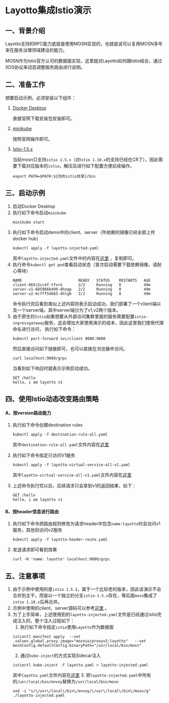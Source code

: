 # Layotto集成Istio演示

## 一、背景介绍

Layotto支持的RPC能力底层是使用MOSN实现的，也就是说可以复用MOSN多年来在服务治理领域建设的能力。

MOSN作为Istio官方认可的数据面实现，这里就对Layotto如何跟Istio结合，通过XDS协议来动态调整服务路由进行说明。

## 二、准备工作

想要启动示例，必须安装以下组件：
1. [Docker Desktop](https://www.docker.com/products/docker-desktop)
   
    直接官网下载安装包安装即可。
   
2. [minikube](https://minikube.sigs.k8s.io/docs/start/) 
   
    按照官网操作即可。

3. [Istio-1.5.x](https://github.com/istio/istio/releases/tag/1.5.2)

    当前mosn只支持`istio 1.5.x`（对i`stio 1.10.x`的支持已经在CR了），因此需要下载对应版本的`istio`，解压后进行如下配置方便后续操作。
    ```
    export PATH=$PATH:${你的istio目录}/bin
    ```
   
## 三、启动示例

1. 启动Docker Desktop
2. 执行如下命令启动`minikube`
   ```
   minikube start
   ```
3. 执行如下命令启动demo中的client、server（所依赖的镜像已经全部上传docker hub）
   ```
   kubectl apply -f layotto-injected.yaml
   ```
   其中`layotto-injected.yaml`文件中的内容在[这里](https://github.com/mosn/layotto/blob/istio-1.5.x/demo/istio/layotto-injected.yaml) ，复制即可。
4. 执行命令`kubectl get pod`查看启动状态（首次启动需要下载依赖镜像，请耐心等待）
   ```
   NAME                         READY   STATUS    RESTARTS   AGE
   client-665c5cc4f-tfxrk       2/2     Running   0          49m
   server-v1-685966b499-8hnqp   2/2     Running   0          49m
   server-v2-6cfff5dbb5-4hlgb   2/2     Running   0          49m
   ```
   命令执行完后看到类似上述内容则表示启动成功，我们部署了一个client端以及一个server端，其中server端分为了v1,v2两个版本。
5. 由于原生的`Istio`如果想要从外部访问集群里面的服务需要配置`istio-ingressgateway`服务，这会增加大家使用演示的成本，因此这里我们使用代理命名进行访问，
   执行如下命令：
   ```
   kubectl port-forward svc/client 9080:9080
   ```
   然后直接访问如下链接即可，也可以直接在浏览器中访问。
   ```
   curl localhost:9080/grpc
   ```
   当看到如下响应时就表示示例启动成功。
   ```
   GET /hello 
   hello, i am layotto v1
   ```
## 四、使用Istio动态改变路由策略

#### A、按version路由能力
1. 执行如下命令创建destination rules
   ```
   kubectl apply -f destination-rule-all.yaml
   ```
   其中`destination-rule-all.yaml`文件内容在[这里](https://github.com/mosn/layotto/blob/istio-1.5.x/demo/istio/layotto-destination-rule-all.yaml)

2. 执行如下命令指定只访问V1服务
   ```
   kubectl apply -f layotto-virtual-service-all-v1.yaml
   ```
   其中`layotto-virtual-service-all-v1.yaml`文件内容在[这里](https://github.com/mosn/layotto/blob/istio-1.5.x/demo/istio/layotto-virtual-service-all-v1.yaml)
3. 上述命令执行完以后，后续请求只会拿到v1的返回结果，如下：
   ```
   GET /hello 
   hello, i am layotto v1
   ```

#### B、按header信息进行路由
1. 执行如下命令把路由规则修改为请求header中包含`name:layotto`时会访问v1服务，其他则访问v2服务
   ```
   kubectl apply -f layotto-header-route.yaml
   ```
2. 发送请求即可看到效果
   ```
   curl -H 'name: layotto' localhost:9080/grpc
   ```
   


## 五、注意事项

1. 由于示例中使用的是`istio 1.5.2`，属于一个比较老的版本，因此该演示不会合并到主干，而是以一个独立的分支`istio-1.5.x`存在，等后面`mosn`集成了`istio 1.10.x`后再合并。
2. 示例中使用的client、server源码可以参考[这里](https://github.com/mosn/layotto/tree/istio-1.5.x/demo/istio) 。
3. 为了上手简单，上述使用到的`layotto-injected.yaml`文件是已经通过istio完成注入的，整个注入过程如下：
   1. 执行如下命令指定`istio`使用`Layotto`作为数据面
   ```
   istioctl manifest apply  --set .values.global.proxy.image="mosnio/proxyv2:layotto"   --set meshConfig.defaultConfig.binaryPath="/usr/local/bin/mosn"
   ```
   2. 通过`kube-inject`的方式实现Sidecar注入
   ```
   istioctl kube-inject -f layotto.yaml > layotto-injected.yaml
   ```
   其中`layotto.yaml`文件内容在[这里](https://github.com/mosn/layotto/blob/istio-1.5.x/demo/istio/layotto.yaml)
   3. 把`layotto-injected.yaml`中所有的`/usr/local/bin/envoy`替换为`/usr/local/bin/mosn`
   ```
   sed -i "s/\/usr\/local\/bin\/envoy/\/usr\/local\/bin\/mosn/g" ./layotto-injected.yaml
   ```

